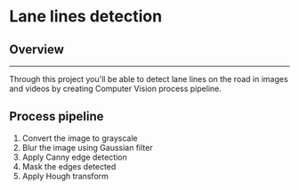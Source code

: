 # Lane lines detection


## **Overview** 
***
Through this project you'll be able to detect lane lines on the road in images and videos by creating Computer Vision process pipeline. 

## **Process pipeline**

 1. Convert the image to grayscale
 2. Blur the image using Gaussian filter
 3. Apply Canny edge detection
 4. Mask the edges detected
 5. Apply Hough transform
